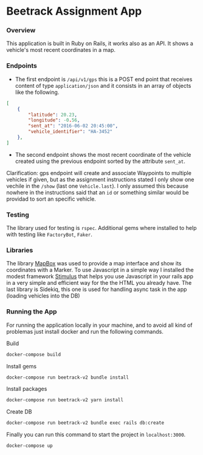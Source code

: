 # Beetrack Assignment App

### Overview
This application is built in Ruby on Rails, it works also as an API. It shows a vehicle's most recent coordinates in a map.

### Endpoints

- The first endpoint is `/api/v1/gps` this is a POST end point that receives content of type `application/json` and it consists in an array of objects like the following.
```json
[
    {
        "latitude": 20.23,
        "longitude": -0.56,
        "sent_at": "2016-06-02 20:45:00",
        "vehicle_identifier": "HA-3452"
    },
]
```

- The second endpoint shows the most recent coordinate of the vehicle created using the previous endpoint sorted by the attribute `sent_at`.

Clarification: gps endpoint will create and associate Waypoints to multiple vehicles if given, but as the assignment instructions stated I only show one vechile in the `/show` (last one `Vehicle.last`). I only assumed this because nowhere in the instructions said that an `id` or something similar would be providad to sort an specific vehicle.

### Testing
The library used for testing is `rspec`. Additional gems where installed to help with testing like `FactoryBot`, `Faker`.

### Libraries

The library [MapBox](https://www.mapbox.com/) was used to provide a map interface and show its coordinates with a Marker. To use Javascript in a simple way I installed the modest framework [Stimulus](https://stimulusjs.org/) that helps you use Javascript in your rails app in a very simple and efficient way for the the HTML you already have.
The last library is Sidekiq, this one is used for handling async task in the app (loading vehicles into the DB)

### Running the App

For running the application locally in your machine, and to avoid all kind of problemas just install docker and run the following commands.

Build
```bash
docker-compose build
```
Install gems
```bash
docker-compose run beetrack-v2 bundle install
```
Install packages
```bash
docker-compose run beetrack-v2 yarn install
```
Create DB
```bash
docker-compose run beetrack-v2 bundle exec rails db:create
```

Finally you can run this command to start the project in `localhost:3000`.
```bash
docker-compose up
```
